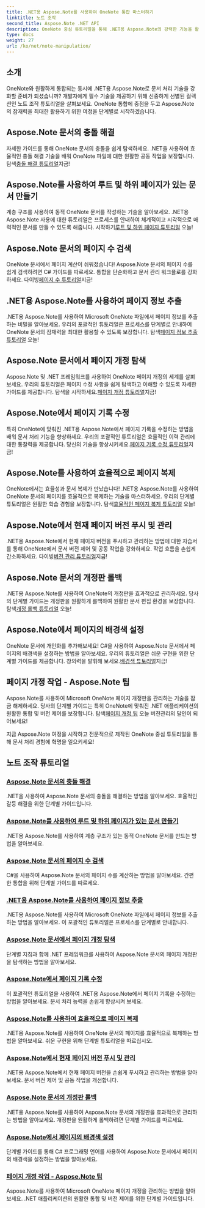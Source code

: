 ```yaml
---
title: .NET용 Aspose.Note를 사용하여 OneNote 통합 마스터하기
linktitle: 노트 조작
second_title: Aspose.Note .NET API
description: OneNote 중심 튜토리얼을 통해 .NET용 Aspose.Note의 강력한 기능을 활용해 보세요. 충돌을 해결하고, 동적 문서를 만들고, 효율적인 페이지 조작을 살펴보세요.
type: docs
weight: 27
url: /ko/net/note-manipulation/
---
```


## 소개

OneNote와 원활하게 통합되는 동시에 .NET용 Aspose.Note로 문서 처리 기술을 강화할 준비가 되셨습니까? 개발자에게 필수 기술을 제공하기 위해 신중하게 선별된 컬렉션인 노트 조작 튜토리얼을 살펴보세요. OneNote 통합에 중점을 두고 Aspose.Note의 잠재력을 최대한 활용하기 위한 여정을 단계별로 시작하겠습니다.

## Aspose.Note 문서의 충돌 해결
 자세한 가이드를 통해 OneNote 문서의 충돌을 쉽게 탐색하세요. .NET을 사용하여 효율적인 충돌 해결 기술을 배워 OneNote 파일에 대한 원활한 공동 작업을 보장합니다. 탐색[충돌 해결 튜토리얼](./conflict-page-resolution/)지금!

## Aspose.Note를 사용하여 루트 및 하위 페이지가 있는 문서 만들기
 계층 구조를 사용하여 동적 OneNote 문서를 작성하는 기술을 알아보세요. .NET용 Aspose.Note 사용에 대한 튜토리얼은 프로세스를 안내하여 체계적이고 시각적으로 매력적인 문서를 만들 수 있도록 해줍니다. 시작하기[루트 및 하위 페이지 튜토리얼](./create-documents-root-sub-pages/) 오늘!

## Aspose.Note 문서의 페이지 수 검색
 OneNote 문서에서 페이지 계산이 쉬워졌습니다! Aspose.Note 문서의 페이지 수를 쉽게 검색하려면 C# 가이드를 따르세요. 통합을 단순화하고 문서 관리 워크플로를 강화하세요. 다이빙[페이지 수 튜토리얼](./retrieve-number-of-pages/)지금!

## .NET용 Aspose.Note를 사용하여 페이지 정보 추출
.NET용 Aspose.Note를 사용하여 Microsoft OneNote 파일에서 페이지 정보를 추출하는 비밀을 알아보세요. 우리의 포괄적인 튜토리얼은 프로세스를 단계별로 안내하여 OneNote 문서의 잠재력을 최대한 활용할 수 있도록 보장합니다. 탐색[페이지 정보 추출 튜토리얼](./extract-page-information/) 오늘!

## Aspose.Note 문서에서 페이지 개정 탐색
 Aspose.Note 및 .NET 프레임워크를 사용하여 OneNote 페이지 개정의 세계를 살펴보세요. 우리의 튜토리얼은 페이지 수정 사항을 쉽게 탐색하고 이해할 수 있도록 자세한 가이드를 제공합니다. 탐색을 시작하세요.[페이지 개정 튜토리얼](./page-revisions-exploration/)지금!

## Aspose.Note에서 페이지 기록 수정
 특히 OneNote에 맞춰진 .NET용 Aspose.Note에서 페이지 기록을 수정하는 방법을 배워 문서 처리 기능을 향상하세요. 우리의 포괄적인 튜토리얼은 효율적인 이력 관리에 대한 통찰력을 제공합니다. 당신의 기술을 향상시키세요.[페이지 기록 수정 튜토리얼](./modify-page-history/)지금!

## Aspose.Note를 사용하여 효율적으로 페이지 복제
OneNote에서는 효율성과 문서 복제가 만났습니다! .NET용 Aspose.Note를 사용하여 OneNote 문서의 페이지를 효율적으로 복제하는 기술을 마스터하세요. 우리의 단계별 튜토리얼은 원활한 학습 경험을 보장합니다. 탐색[효율적인 페이지 복제 튜토리얼](./efficient-page-cloning/) 오늘!

## Aspose.Note에서 현재 페이지 버전 푸시 및 관리
 .NET용 Aspose.Note에서 현재 페이지 버전을 푸시하고 관리하는 방법에 대한 자습서를 통해 OneNote에서 문서 버전 제어 및 공동 작업을 강화하세요. 작업 흐름을 손쉽게 간소화하세요. 다이빙[버전 관리 튜토리얼](./manage-current-page-versions/)지금!

## Aspose.Note 문서의 개정판 롤백
 .NET용 Aspose.Note를 사용하여 OneNote의 개정판을 효과적으로 관리하세요. 당사의 단계별 가이드는 개정판을 원활하게 롤백하여 원활한 문서 편집 환경을 보장합니다. 탐색[개정 롤백 튜토리얼](./roll-back-document-revisions/) 오늘!

## Aspose.Note에서 페이지의 배경색 설정
OneNote 문서에 개인화를 추가해보세요! C#을 사용하여 Aspose.Note 문서에서 페이지의 배경색을 설정하는 방법을 알아보세요. 우리의 튜토리얼은 쉬운 구현을 위한 단계별 가이드를 제공합니다. 창의력을 발휘해 보세요.[배경색 튜토리얼](./set-page-background-color/)지금!

## 페이지 개정 작업 - Aspose.Note 팁
 Aspose.Note를 사용하여 Microsoft OneNote 페이지 개정판을 관리하는 기술을 잠금 해제하세요. 당사의 단계별 가이드는 특히 OneNote에 맞춰진 .NET 애플리케이션의 원활한 통합 및 버전 제어를 보장합니다. 탐색[페이지 개정 팁](./working-with-page-revisions/) 오늘 버전관리의 달인이 되어보세요!

지금 Aspose.Note 여정을 시작하고 전문적으로 제작된 OneNote 중심 튜토리얼을 통해 문서 처리 경험에 혁명을 일으키세요!
## 노트 조작 튜토리얼
### [Aspose.Note 문서의 충돌 해결](./conflict-page-resolution/)
.NET을 사용하여 Aspose.Note 문서의 충돌을 해결하는 방법을 알아보세요. 효율적인 갈등 해결을 위한 단계별 가이드입니다.
### [Aspose.Note를 사용하여 루트 및 하위 페이지가 있는 문서 만들기](./create-documents-root-sub-pages/)
.NET용 Aspose.Note를 사용하여 계층 구조가 있는 동적 OneNote 문서를 만드는 방법을 알아보세요.
### [Aspose.Note 문서의 페이지 수 검색](./retrieve-number-of-pages/)
C#을 사용하여 Aspose.Note 문서의 페이지 수를 계산하는 방법을 알아보세요. 간편한 통합을 위해 단계별 가이드를 따르세요.
### [.NET용 Aspose.Note를 사용하여 페이지 정보 추출](./extract-page-information/)
.NET용 Aspose.Note를 사용하여 Microsoft OneNote 파일에서 페이지 정보를 추출하는 방법을 알아보세요. 이 포괄적인 튜토리얼은 프로세스를 단계별로 안내합니다.
### [Aspose.Note 문서에서 페이지 개정 탐색](./page-revisions-exploration/)
단계별 지침과 함께 .NET 프레임워크를 사용하여 Aspose.Note 문서의 페이지 개정판을 탐색하는 방법을 알아보세요.
### [Aspose.Note에서 페이지 기록 수정](./modify-page-history/)
이 포괄적인 튜토리얼을 사용하여 .NET용 Aspose.Note에서 페이지 기록을 수정하는 방법을 알아보세요. 문서 처리 능력을 손쉽게 향상시켜 보세요.
### [Aspose.Note를 사용하여 효율적으로 페이지 복제](./efficient-page-cloning/)
.NET용 Aspose.Note를 사용하여 OneNote 문서의 페이지를 효율적으로 복제하는 방법을 알아보세요. 쉬운 구현을 위해 단계별 튜토리얼을 따르십시오.
### [Aspose.Note에서 현재 페이지 버전 푸시 및 관리](./manage-current-page-versions/)
.NET용 Aspose.Note에서 현재 페이지 버전을 손쉽게 푸시하고 관리하는 방법을 알아보세요. 문서 버전 제어 및 공동 작업을 개선합니다.
### [Aspose.Note 문서의 개정판 롤백](./roll-back-document-revisions/)
.NET용 Aspose.Note를 사용하여 Aspose.Note 문서의 개정판을 효과적으로 관리하는 방법을 알아보세요. 개정판을 원활하게 롤백하려면 단계별 가이드를 따르세요.
### [Aspose.Note에서 페이지의 배경색 설정](./set-page-background-color/)
단계별 가이드를 통해 C# 프로그래밍 언어를 사용하여 Aspose.Note 문서에서 페이지의 배경색을 설정하는 방법을 알아보세요.
### [페이지 개정 작업 - Aspose.Note 팁](./working-with-page-revisions/)
Aspose.Note를 사용하여 Microsoft OneNote 페이지 개정을 관리하는 방법을 알아보세요. .NET 애플리케이션의 원활한 통합 및 버전 제어를 위한 단계별 가이드입니다.